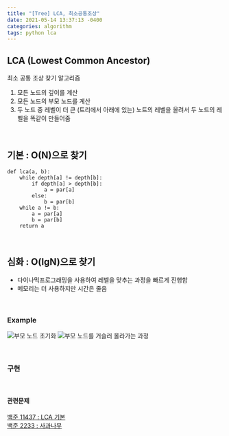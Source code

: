 ```yaml
---
title: "[Tree] LCA, 최소공통조상"
date: 2021-05-14 13:37:13 -0400
categories: algorithm
tags: python lca
---
```


## LCA (Lowest Common Ancestor)  
최소 공통 조상 찾기 알고리즘  
1. 모든 노드의 깊이를 계산  
2. 모든 노드의 부모 노드를 계산  
3. 두 노드 중 레벨이 더 큰 (트리에서 아래에 있는) 노트의 레벨을 올려서 두 노드의 레벨을 똑같이 만들어줌  

<br>

## 기본 : O(N)으로 찾기  
```
def lca(a, b):
    while depth[a] != depth[b]:
        if depth[a] > depth[b]:
            a = par[a]
        else:
            b = par[b]
    while a != b:
        a = par[a]
        b = par[b]
    return a
```

<br>

## 심화 : O(lgN)으로 찾기  
- 다이나믹프로그래밍을 사용하여 레벨을 맞추는 과정을 빠르게 진행함  
- 메모리는 더 사용하지만 시간은 줄음  

<br>

### Example  
![부모 노드 초기화](https://img1.daumcdn.net/thumb/R1280x0/?scode=mtistory2&fname=https%3A%2F%2Fblog.kakaocdn.net%2Fdn%2F1nF8r%2Fbtq5fxF3LBw%2FIBPHPC2kOvKawbPk29kHpk%2Fimg.jpg)
![부모 노드를 거슬러 올라가는 과정](https://img1.daumcdn.net/thumb/R1280x0/?scode=mtistory2&fname=https%3A%2F%2Fblog.kakaocdn.net%2Fdn%2Fdk8Hhb%2Fbtq5duXmEzV%2FEkvlJSYddoT9f8TUKhjBZ1%2Fimg.jpg)

<br>

### 구현  

<br>

#### 관련문제  
[백준 11437 : LCA 기본](https://www.acmicpc.net/problem/11437)  
[백준 2233 : 사과나무](https://www.acmicpc.net/problem/2233)

<br>
<br>
<br>